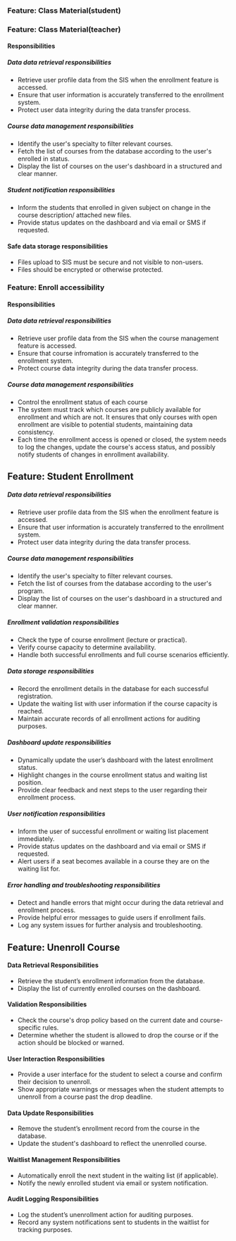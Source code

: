 ### Feature: Class Material(student)
### Feature: Class Material(teacher)
#### Responsibilities

##### Data data retrieval responsibilities
* Retrieve user profile data from the SIS when the enrollment feature is accessed.
* Ensure that user information is accurately transferred to the enrollment system.
* Protect user data integrity during the data transfer process.

##### Course data management responsibilities
* Identify the user's specialty to filter relevant courses.
* Fetch the list of courses from the database according to the user's enrolled in status.
* Display the list of courses on the user's dashboard in a structured and clear manner.

##### Student notification responsibilities
* Inform the students that enrolled in given subject on change in the course description/ attached new files.
* Provide status updates on the dashboard and via email or SMS if requested.

#### Safe data storage responsibilities
* Files upload to SIS must be secure and not visible to non-users.
* Files should be encrypted or otherwise protected.

### Feature: Enroll accessibility
#### Responsibilities

##### Data data retrieval responsibilities
* Retrieve user profile data from the SIS when the course management feature is accessed.
* Ensure that course infromation is accurately transferred to the enrollment system.
* Protect course data integrity during the data transfer process.

##### Course data management responsibilities
* Control the enrollment status of each course
* The system must track which courses are publicly available for enrollment and which are not. It ensures that only courses with open enrollment are visible to potential students, maintaining data consistency.
* Each time the enrollment access is opened or closed, the system needs to log the changes, update the course's access status, and possibly notify students of changes in enrollment availability.
## Feature: Student Enrollment
##### Data data retrieval responsibilities
* Retrieve user profile data from the SIS when the enrollment feature is accessed.
* Ensure that user information is accurately transferred to the enrollment system.
* Protect user data integrity during the data transfer process.

##### Course data management responsibilities
* Identify the user's specialty to filter relevant courses.
* Fetch the list of courses from the database according to the user's program.
* Display the list of courses on the user's dashboard in a structured and clear manner.

##### Enrollment validation responsibilities
* Check the type of course enrollment (lecture or practical).
* Verify course capacity to determine availability.
* Handle both successful enrollments and full course scenarios efficiently.

##### Data storage responsibilities
* Record the enrollment details in the database for each successful registration.
* Update the waiting list with user information if the course capacity is reached.
* Maintain accurate records of all enrollment actions for auditing purposes.

##### Dashboard update responsibilities
* Dynamically update the user’s dashboard with the latest enrollment status.
* Highlight changes in the course enrollment status and waiting list position.
* Provide clear feedback and next steps to the user regarding their enrollment process.

##### User notification responsibilities
* Inform the user of successful enrollment or waiting list placement immediately.
* Provide status updates on the dashboard and via email or SMS if requested.
* Alert users if a seat becomes available in a course they are on the waiting list for.

##### Error handling and troubleshooting responsibilities
* Detect and handle errors that might occur during the data retrieval and enrollment process.
* Provide helpful error messages to guide users if enrollment fails.
* Log any system issues for further analysis and troubleshooting.

## Feature: Unenroll Course
#### Data Retrieval Responsibilities

* Retrieve the student’s enrollment information from the database.
* Display the list of currently enrolled courses on the dashboard.

#### Validation Responsibilities

* Check the course's drop policy based on the current date and course-specific rules.
* Determine whether the student is allowed to drop the course or if the action should be blocked or warned.

#### User Interaction Responsibilities

* Provide a user interface for the student to select a course and confirm their decision to unenroll.
* Show appropriate warnings or messages when the student attempts to unenroll from a course past the drop deadline.

#### Data Update Responsibilities

* Remove the student’s enrollment record from the course in the database.
* Update the student's dashboard to reflect the unenrolled course.

#### Waitlist Management Responsibilities

* Automatically enroll the next student in the waiting list (if applicable).
* Notify the newly enrolled student via email or system notification.

#### Audit Logging Responsibilities

* Log the student’s unenrollment action for auditing purposes.
* Record any system notifications sent to students in the waitlist for tracking purposes.
